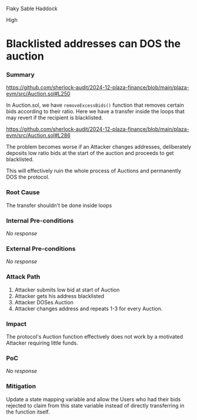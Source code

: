 Flaky Sable Haddock

High

# Blacklisted addresses can DOS the auction

### Summary

https://github.com/sherlock-audit/2024-12-plaza-finance/blob/main/plaza-evm/src/Auction.sol#L250

In Auction.sol, we have `removeExcessBids()` function that removes certain bids according to their ratio. Here we have a transfer inside the loops that may revert if the recipient is blacklisted.


https://github.com/sherlock-audit/2024-12-plaza-finance/blob/main/plaza-evm/src/Auction.sol#L286


The problem becomes worse if an Attacker changes addresses, deliberately deposits low ratio bids at the start of the auction and proceeds to get blacklisted.

This will effectively ruin the whole process of Auctions and permanently DOS the protocol.

### Root Cause

The transfer shouldn't be done inside loops 

### Internal Pre-conditions

_No response_

### External Pre-conditions

_No response_

### Attack Path

1. Attacker submits low bid at start of Auction
2. Attacker gets his address blacklisted
3. Attacker DOSes Auction
4. Attacker changes address and repeats 1-3 for every Auction.

### Impact

The protocol's Auction function effectively does not work by a motivated Attacker requiring little funds.

### PoC

_No response_

### Mitigation

Update a state mapping variable and allow the Users who had their bids rejected to claim from this state variable instead of directly transferring in the function itself.